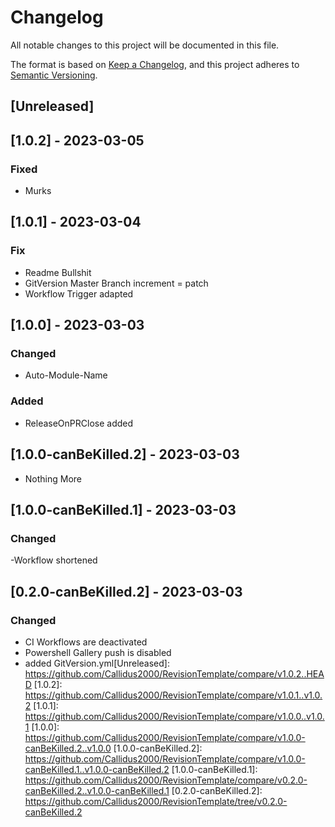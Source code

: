 # Changelog
All notable changes to this project will be documented in this file.

The format is based on [Keep a Changelog](https://keepachangelog.com/en/1.0.0/),
and this project adheres to [Semantic Versioning](https://semver.org/spec/v2.0.0.html).

## [Unreleased]

## [1.0.2] - 2023-03-05

### Fixed
 - Murks

## [1.0.1] - 2023-03-04
### Fix
 - Readme Bullshit
 - GitVersion Master Branch increment = patch
 - Workflow Trigger adapted
## [1.0.0] - 2023-03-03
### Changed
 - Auto-Module-Name
### Added
 - ReleaseOnPRClose added
## [1.0.0-canBeKilled.2] - 2023-03-03
 - Nothing More
## [1.0.0-canBeKilled.1] - 2023-03-03
### Changed
 -Workflow shortened

## [0.2.0-canBeKilled.2] - 2023-03-03
### Changed
- CI Workflows are deactivated
- Powershell Gallery push is disabled
- added GitVersion.yml[Unreleased]: https://github.com/Callidus2000/RevisionTemplate/compare/v1.0.2..HEAD
[1.0.2]: https://github.com/Callidus2000/RevisionTemplate/compare/v1.0.1..v1.0.2
[1.0.1]: https://github.com/Callidus2000/RevisionTemplate/compare/v1.0.0..v1.0.1
[1.0.0]: https://github.com/Callidus2000/RevisionTemplate/compare/v1.0.0-canBeKilled.2..v1.0.0
[1.0.0-canBeKilled.2]: https://github.com/Callidus2000/RevisionTemplate/compare/v1.0.0-canBeKilled.1..v1.0.0-canBeKilled.2
[1.0.0-canBeKilled.1]: https://github.com/Callidus2000/RevisionTemplate/compare/v0.2.0-canBeKilled.2..v1.0.0-canBeKilled.1
[0.2.0-canBeKilled.2]: https://github.com/Callidus2000/RevisionTemplate/tree/v0.2.0-canBeKilled.2
